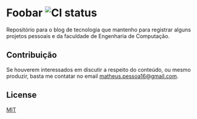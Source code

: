 # Foobar ![CI status](https://img.shields.io/badge/build-passing-brightgreen.svg)

Repositório para o blog de tecnologia que mantenho para registrar alguns projetos pessoais e da faculdade de Engenharia de Computação.


## Contribuição
Se houverem interessados em discutir a respeito do conteúdo, ou mesmo produzir, basta me contatar no email matheus.pessoa16@gmail.com.

## License
[MIT](https://choosealicense.com/licenses/mit/)
